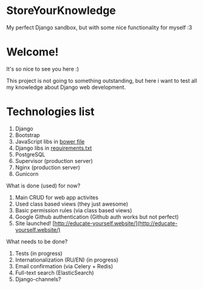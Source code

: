 # StoreYourKnowledge
My perfect Django sandbox, but with some nice functionality for myself :3

# Welcome!
It's so nice to see you here :)

This project is not going to something outstanding, but here i want to test all my knowledge about Django web development.

# Technologies list
  1. Django
  2. Bootstrap
  3. JavaScript libs in [bower file](https://github.com/DNFcode/StoreYourKnowledge/blob/master/syk/static/bower.json)
  4. Django libs in [requirements.txt](https://github.com/DNFcode/StoreYourKnowledge/blob/master/requirements.txt)
  5. PostgreSQL
  6. Supervisor (production server)
  7. Nginx (production server)
  8. Gunicorn

What is done (used) for now?
  1. Main CRUD for web app activites
  2. Used class based views (they just awesome)
  3. Basic permission rules (via class based views)
  4. Google Github authentication (Github auth works but not perfect)
  5. Site launched! [http://educate-yourself.website/](http://educate-yourself.website/)

What needs to be done?
  1. Tests (in progress)
  2. Internationalization (RU/EN) (in progress)
  3. Email confirmation (via Celery + Redis)
  4. Full-text search (ElasticSearch)
  5. Django-channels?
